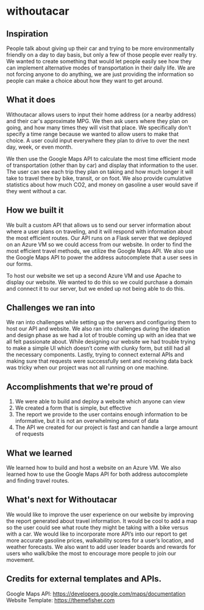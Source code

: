 # withoutacar
## Inspiration
People talk about giving up their car and trying to be more environmentally friendly on a day to day basis, but only a few of those people ever really try. We wanted to create something that would let people easily see how they can implement alternative modes of transportation in their daily life. We are not forcing anyone to do anything, we are just providing the information so people can make a choice about how they want to get around.

## What it does
Withoutacar allows users to input their home address (or a nearby address) and their car's approximate MPG. We then ask users where they plan on going, and how many times they will visit that place. We specifically don't specify a time range because we wanted to allow users to make that choice. A user could input everywhere they plan to drive to over the next day, week, or even month.

We then use the Google Maps API to calculate the most time efficient mode of transportation (other than by car) and display that information to the user. The user can see each trip they plan on taking and how much longer it will take to travel there by bike, transit, or on foot. We also provide cumulative statistics about how much CO2, and money on gasoline a user would save if they went without a car.
 
## How we built it
We built a custom API that allows us to send our server information about where a user plans on traveling, and it will respond with information about the most efficient routes. Our API runs on a Flask server that we deployed on an Azure VM so we could access from our website. In order to find the most efficient travel methods, we utilize the Google Maps API. We also use the Google Maps API to power the address autocomplete that a user sees in our forms.

To host our website we set up a second Azure VM and use Apache to display our website. We wanted to do this so we could purchase a domain and connect it to our server, but we ended up not being able to do this.

## Challenges we ran into
We ran into challenges while setting up the servers and configuring them to host our API and website. We also ran into challenges during the ideation and design phase as we had a lot of trouble coming up with an idea that we all felt passionate about. While designing our website we had trouble trying to make a simple UI which doesn’t come with clunky form, but still had all the necessary components. Lastly, trying to connect external APIs and making sure that requests were successfully sent and receiving data back was tricky when our project was not all running on one machine.

## Accomplishments that we're proud of
1. We were able to build and deploy a website which anyone can view
2. We created a form that is simple, but effective
3. The report we provide to the user contains enough information to be informative, but it is not an overwhelming amount of data
4. The API we created for our project is fast and can handle a large amount of requests

## What we learned
We learned how to build and host a website on an Azure VM. We also learned how to use the Google Maps API for both address autocomplete and finding travel routes. 

## What's next for Withoutacar
We would like to improve the user experience on our website by improving the report generated about travel information. It would be cool to add a map so the user could see what route they might be taking with a bike versus with a car. We would like to incorporate more API’s into our report to get more accurate gasoline prices, walkability scores for a user’s location, and weather forecasts. We also want to add user leader boards and rewards for users who walk/bike the most to encourage more people to join our movement.

## Credits for external templates and APIs.
Google Maps API: https://developers.google.com/maps/documentation
Website Template: https://themefisher.com




